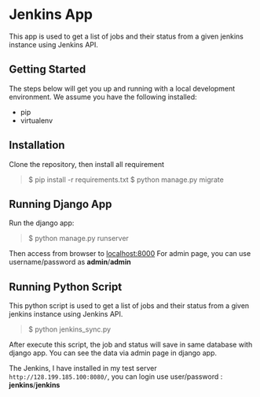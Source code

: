 # Jenkins App
This app is used to get a list of jobs and their status from a given jenkins instance using Jenkins API.

Getting Started
---------------
The steps below will get you up and running with a local development environment. We assume you have the following installed:

-   pip
-   virtualenv

Installation
------------
Clone the repository, then install all requirement
> $ pip install -r requirements.txt
> $ python manage.py migrate

Running Django App
------------------
Run the django app:
> $ python manage.py runserver

Then access from browser to [localhost:8000](http://localhost:8000/)
For admin page, you can use username/password as **admin**/**admin**

Running Python Script
---------------------
This python script is used to get a list of jobs and their status from a given jenkins instance using Jenkins API. 
> $ python jenkins_sync.py

After execute this script, the job and status will save in same database with django app. You can see the data via admin page in django app.

The Jenkins, I have installed in my test server `http://128.199.185.100:8080/`, you can login use user/password : **jenkins**/**jenkins**
